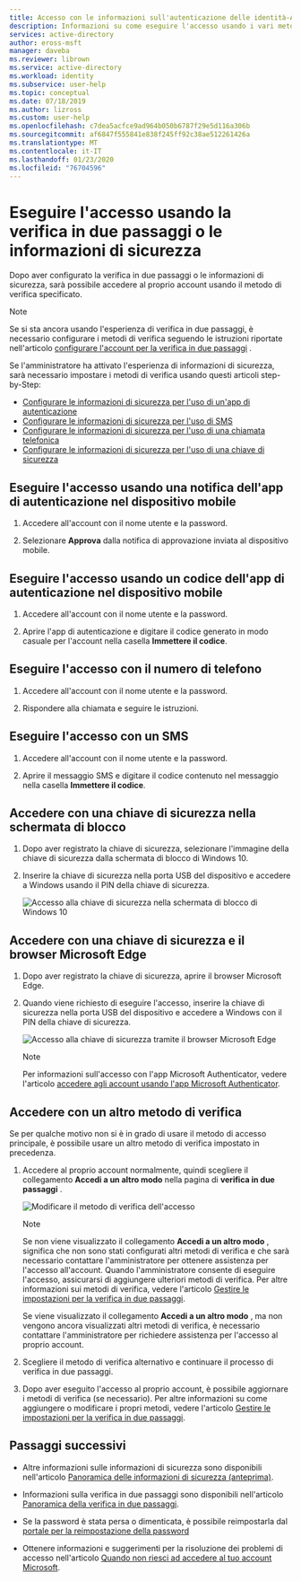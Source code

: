 ```yaml
---
title: Accesso con le informazioni sull'autenticazione delle identità-Azure AD
description: Informazioni su come eseguire l'accesso usando i vari metodi di verifica dell'identità nelle informazioni di sicurezza.
services: active-directory
author: eross-msft
manager: daveba
ms.reviewer: librown
ms.service: active-directory
ms.workload: identity
ms.subservice: user-help
ms.topic: conceptual
ms.date: 07/18/2019
ms.author: lizross
ms.custom: user-help
ms.openlocfilehash: c7dea5acfce9ad964b050b6787f29e5d116a306b
ms.sourcegitcommit: af6847f555841e838f245ff92c38ae512261426a
ms.translationtype: MT
ms.contentlocale: it-IT
ms.lasthandoff: 01/23/2020
ms.locfileid: "76704596"
---
```

# <a name="sign-in-using-two-step-verification-or-security-info"></a>Eseguire l'accesso usando la verifica in due passaggi o le informazioni di sicurezza

Dopo aver configurato la verifica in due passaggi o le informazioni di sicurezza, sarà possibile accedere al proprio account usando il metodo di verifica specificato.

> [!Note]
> Se si sta ancora usando l'esperienza di verifica in due passaggi, è necessario configurare i metodi di verifica seguendo le istruzioni riportate nell'articolo [configurare l'account per la verifica in due passaggi](multi-factor-authentication-end-user-first-time.md) .
>
> Se l'amministratore ha attivato l'esperienza di informazioni di sicurezza, sarà necessario impostare i metodi di verifica usando questi articoli step-by-Step:<ul><li>[Configurare le informazioni di sicurezza per l'uso di un'app di autenticazione](security-info-setup-auth-app.md)</li><li>[Configurare le informazioni di sicurezza per l'uso di SMS](security-info-setup-text-msg.md)</li><li>[Configurare le informazioni di sicurezza per l'uso di una chiamata telefonica](security-info-setup-phone-number.md)</li><li>[Configurare le informazioni di sicurezza per l'uso di una chiave di sicurezza](security-info-setup-security-key.md)</li></ul>

## <a name="sign-in-using-an-authenticator-app-notification-on-your-mobile-device"></a>Eseguire l'accesso usando una notifica dell'app di autenticazione nel dispositivo mobile

1. Accedere all'account con il nome utente e la password.

2. Selezionare **Approva** dalla notifica di approvazione inviata al dispositivo mobile.

## <a name="sign-in-using-an-authenticator-app-code-on-your-mobile-device"></a>Eseguire l'accesso usando un codice dell'app di autenticazione nel dispositivo mobile

1. Accedere all'account con il nome utente e la password.

2. Aprire l'app di autenticazione e digitare il codice generato in modo casuale per l'account nella casella **Immettere il codice**.

## <a name="sign-in-using-your-phone-number"></a>Eseguire l'accesso con il numero di telefono

1. Accedere all'account con il nome utente e la password.

2. Rispondere alla chiamata e seguire le istruzioni.

## <a name="sign-in-using-a-text-message"></a>Eseguire l'accesso con un SMS

1. Accedere all'account con il nome utente e la password.

2. Aprire il messaggio SMS e digitare il codice contenuto nel messaggio nella casella **Immettere il codice**.

## <a name="sign-in-using-a-security-key-at-the-lock-screen"></a>Accedere con una chiave di sicurezza nella schermata di blocco

1. Dopo aver registrato la chiave di sicurezza, selezionare l'immagine della chiave di sicurezza dalla schermata di blocco di Windows 10.

2. Inserire la chiave di sicurezza nella porta USB del dispositivo e accedere a Windows usando il PIN della chiave di sicurezza.

    ![Accesso alla chiave di sicurezza nella schermata di blocco di Windows 10](./media/security-info/security-info-windows-10-lock-screen-security-key.png)

## <a name="sign-in-using-a-security-key-and-the-microsoft-edge-browser"></a>Accedere con una chiave di sicurezza e il browser Microsoft Edge

1. Dopo aver registrato la chiave di sicurezza, aprire il browser Microsoft Edge.

2. Quando viene richiesto di eseguire l'accesso, inserire la chiave di sicurezza nella porta USB del dispositivo e accedere a Windows con il PIN della chiave di sicurezza.

    ![Accesso alla chiave di sicurezza tramite il browser Microsoft Edge](./media/security-info/security-info-edge-security-key.png)

    >[!NOTE]
    >Per informazioni sull'accesso con l'app Microsoft Authenticator, vedere l'articolo [accedere agli account usando l'app Microsoft Authenticator](user-help-auth-app-sign-in.md).

## <a name="sign-in-using-another-verification-method"></a>Accedere con un altro metodo di verifica

Se per qualche motivo non si è in grado di usare il metodo di accesso principale, è possibile usare un altro metodo di verifica impostato in precedenza.

1. Accedere al proprio account normalmente, quindi scegliere il collegamento **Accedi a un altro modo** nella pagina di **verifica in due passaggi** .

    ![Modificare il metodo di verifica dell'accesso](media/security-info/two-factor-auth-signin-another-way.png)

    >[!Note]
    >Se non viene visualizzato il collegamento **Accedi a un altro modo** , significa che non sono stati configurati altri metodi di verifica e che sarà necessario contattare l'amministratore per ottenere assistenza per l'accesso all'account. Quando l'amministratore consente di eseguire l'accesso, assicurarsi di aggiungere ulteriori metodi di verifica. Per altre informazioni sui metodi di verifica, vedere l'articolo [Gestire le impostazioni per la verifica in due passaggi](multi-factor-authentication-end-user-manage-settings.md).
    >
    >Se viene visualizzato il collegamento **Accedi a un altro modo** , ma non vengono ancora visualizzati altri metodi di verifica, è necessario contattare l'amministratore per richiedere assistenza per l'accesso al proprio account.

2. Scegliere il metodo di verifica alternativo e continuare il processo di verifica in due passaggi.

3. Dopo aver eseguito l'accesso al proprio account, è possibile aggiornare i metodi di verifica (se necessario). Per altre informazioni su come aggiungere o modificare i propri metodi, vedere l'articolo [Gestire le impostazioni per la verifica in due passaggi](multi-factor-authentication-end-user-manage-settings.md).

## <a name="next-steps"></a>Passaggi successivi

- Altre informazioni sulle informazioni di sicurezza sono disponibili nell'articolo [Panoramica delle informazioni di sicurezza (anteprima)](user-help-security-info-overview.md).

- Informazioni sulla verifica in due passaggi sono disponibili nell'articolo [Panoramica della verifica in due passaggi](user-help-two-step-verification-overview.md).

- Se la password è stata persa o dimenticata, è possibile reimpostarla dal [portale per la reimpostazione della password](https://passwordreset.microsoftonline.com/)

- Ottenere informazioni e suggerimenti per la risoluzione dei problemi di accesso nell'articolo [Quando non riesci ad accedere al tuo account Microsoft](https://support.microsoft.com/help/12429/microsoft-account-sign-in-cant).
